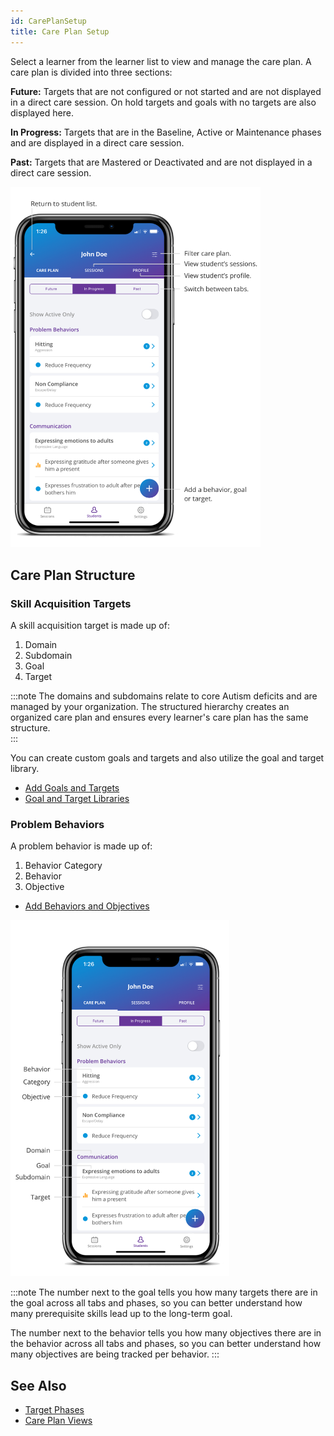 ```yaml
---
id: CarePlanSetup
title: Care Plan Setup
---
```


Select a learner from the learner list to view and manage the care plan.
A care plan is divided into three sections: 

**Future:** Targets that are not configured or not started and are not displayed in a direct care session. On hold targets and goals with no targets are also displayed here. 

**In Progress:** Targets that are in the Baseline, Active or Maintenance phases and are displayed in a direct care session. 

**Past:** Targets that are Mastered or Deactivated and are not displayed in a direct care session. 

<img src="/img/CarePlanStructure.png" width="400" />

## Care Plan Structure

### Skill Acquisition Targets

A skill acquisition target is made up of: 

1. Domain 
2. Subdomain 
3. Goal 
4. Target 

:::note
The domains and subdomains relate to core Autism deficits and are managed by your organization.
The structured hierarchy creates an organized care plan and ensures every learner's care plan has the same structure.   
:::

You can create custom goals and targets and also utilize the goal and target library. 
- [Add Goals and Targets](CarePlan/AddGoalsTargets.md)
- [Goal and Target Libraries](CarePlan/GoalTargetLibraries.md)

### Problem Behaviors

A problem behavior is made up of: 

1. Behavior Category 
2. Behavior 
3. Objective

- [Add Behaviors and Objectives](CarePlan/AddBehaviorsObjectives.md)

<img src="/img/CarePlanHierarchy.png" width="350"  />

:::note
The number next to the goal tells you how many targets there are in the goal across all tabs and phases, so you can better understand how many prerequisite skills lead up to the long-term goal.

The number next to the behavior tells you how many objectives there are in the behavior across all tabs and phases, so you can better understand how many objectives are being tracked per behavior.
:::

## See Also
- [Target Phases](CarePlan/TargetPhases.md)
- [Care Plan Views](CarePlan/CarePlanViews.md)




